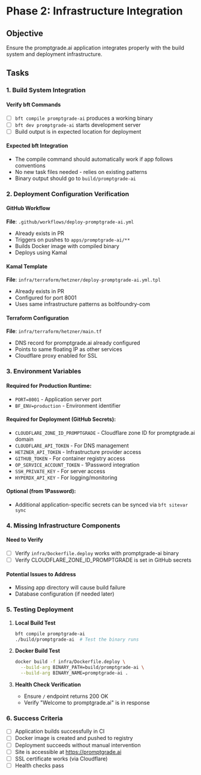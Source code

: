 # Phase 2: Infrastructure Integration

## Objective

Ensure the promptgrade.ai application integrates properly with the build system
and deployment infrastructure.

## Tasks

### 1. Build System Integration

#### Verify bft Commands

- [ ] `bft compile promptgrade-ai` produces a working binary
- [ ] `bft dev promptgrade-ai` starts development server
- [ ] Build output is in expected location for deployment

#### Expected bft Integration

- The compile command should automatically work if app follows conventions
- No new task files needed - relies on existing patterns
- Binary output should go to `build/promptgrade-ai`

### 2. Deployment Configuration Verification

#### GitHub Workflow

**File**: `.github/workflows/deploy-promptgrade-ai.yml`

- Already exists in PR
- Triggers on pushes to `apps/promptgrade-ai/**`
- Builds Docker image with compiled binary
- Deploys using Kamal

#### Kamal Template

**File**: `infra/terraform/hetzner/deploy-promptgrade-ai.yml.tpl`

- Already exists in PR
- Configured for port 8001
- Uses same infrastructure patterns as boltfoundry-com

#### Terraform Configuration

**File**: `infra/terraform/hetzner/main.tf`

- DNS record for promptgrade.ai already configured
- Points to same floating IP as other services
- Cloudflare proxy enabled for SSL

### 3. Environment Variables

#### Required for Production Runtime:

- `PORT=8001` - Application server port
- `BF_ENV=production` - Environment identifier

#### Required for Deployment (GitHub Secrets):

- `CLOUDFLARE_ZONE_ID_PROMPTGRADE` - Cloudflare zone ID for promptgrade.ai
  domain
- `CLOUDFLARE_API_TOKEN` - For DNS management
- `HETZNER_API_TOKEN` - Infrastructure provider access
- `GITHUB_TOKEN` - For container registry access
- `OP_SERVICE_ACCOUNT_TOKEN` - 1Password integration
- `SSH_PRIVATE_KEY` - For server access
- `HYPERDX_API_KEY` - For logging/monitoring

#### Optional (from 1Password):

- Additional application-specific secrets can be synced via `bft sitevar sync`

### 4. Missing Infrastructure Components

#### Need to Verify

- [ ] Verify `infra/Dockerfile.deploy` works with promptgrade-ai binary
- [ ] Verify CLOUDFLARE_ZONE_ID_PROMPTGRADE is set in GitHub secrets

#### Potential Issues to Address

- Missing app directory will cause build failure
- Database configuration (if needed later)

### 5. Testing Deployment

1. **Local Build Test**
   ```bash
   bft compile promptgrade-ai
   ./build/promptgrade-ai  # Test the binary runs
   ```

2. **Docker Build Test**
   ```bash
   docker build -f infra/Dockerfile.deploy \
     --build-arg BINARY_PATH=build/promptgrade-ai \
     --build-arg BINARY_NAME=promptgrade-ai .
   ```

3. **Health Check Verification**
   - Ensure `/` endpoint returns 200 OK
   - Verify "Welcome to promptgrade.ai" is in response

### 6. Success Criteria

- [ ] Application builds successfully in CI
- [ ] Docker image is created and pushed to registry
- [ ] Deployment succeeds without manual intervention
- [ ] Site is accessible at https://promptgrade.ai
- [ ] SSL certificate works (via Cloudflare)
- [ ] Health checks pass
